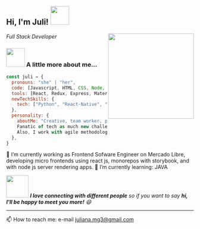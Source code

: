 <h2> Hi, I'm Juli! <img src="https://media.giphy.com/media/mGcNjsfWAjY5AEZNw6/giphy.gif" width="50"></h2>
<img align='right' src="https://media.giphy.com/media/ieyl9zmCjO4b4t6qoY/giphy.gif" width="230">
<p><em>Full Stack Developer</em></p>



### <img src="https://media.giphy.com/media/VgCDAzcKvsR6OM0uWg/giphy.gif" width="50"> A little more about me...  

```javascript
const juli = {
  pronouns: "she" | "her",
  code: [Javascript, HTML, CSS, Node, SQL, Postgres, Mongo DB, GIT, Github],
  tools: [React, Redux, Express, Material-Ui, Sequilize, Mongoose],
  newTechSkills: {
    tech: ["Python", "React-Native", "TypeScript"];
  },
  personality: {
    aboutMe: "Creative, team worker, proactive and able to quickly grasp new concepts. 
    Fanatic of tech as much new challenges.
    Also, I work with agile methodology and git flow."
  },
}
```

🔭 I’m currently working as Frontend Sofware Engineer on Mercado Libre, developing micro frontends using react js, monorepos with storybook, and with node js server rendering apps.
🌱 I’m currently learning: JAVA

<img src="https://media.giphy.com/media/LnQjpWaON8nhr21vNW/giphy.gif" width="60"> <em><b>I love connecting with different people</b> so if you want to say <b>hi, I'll be happy to meet you more!</b> 😄</em>

---

📫 How to reach me: e-mail juliana.mg3@gmail.com
<!--
**julianactrl/julianactrl** is a ✨ _special_ ✨ repository because its `README.md` (this file) appears on your GitHub profile.

Here are some ideas to get you started:

- 🔭 I’m currently working on ...
- 🌱 I’m currently learning ...
- 👯 I’m looking to collaborate on ...
- 🤔 I’m looking for help with ...
- 💬 Ask me about ...
- 📫 How to reach me: 
- 😄 Pronouns: ...
- ⚡ Fun fact: ...
-->
